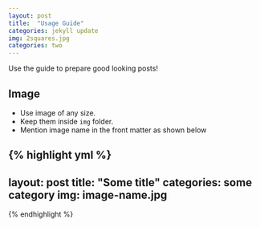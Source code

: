 ```yaml
---
layout: post
title:  "Usage Guide"
categories: jekyll update
img: 2squares.jpg
categories: two
---
```


Use the guide to prepare good looking posts!

## Image

- Use image of any size. 
- Keep them inside ``img`` folder.
- Mention image name in the front matter as shown below

{% highlight yml %}
---
layout: post
title:  "Some title"
categories: some category
img: image-name.jpg
---
{% endhighlight %}
